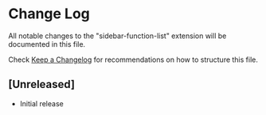 # Change Log

All notable changes to the "sidebar-function-list" extension will be documented in this file.

Check [Keep a Changelog](http://keepachangelog.com/) for recommendations on how to structure this file.

## [Unreleased]

- Initial release